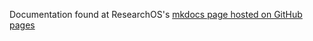 Documentation found at ResearchOS's [mkdocs page hosted on GitHub pages](https://biomechos.github.io/Biomech-Analysis-Platform-Python/)